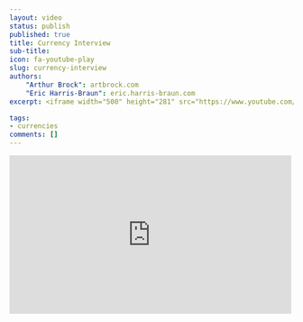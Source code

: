 ```yaml
---
layout: video
status: publish
published: true
title: Currency Interview
sub-title:
icon: fa-youtube-play
slug: currency-interview
authors:
    "Arthur Brock": artbrock.com
    "Eric Harris-Braun": eric.harris-braun.com
excerpt: <iframe width="500" height="281" src="https://www.youtube.com/embed/zxL3bPVcMOY" frameborder="0" allowfullscreen></iframe>

tags:
- currencies
comments: []
---
```

<iframe width="500" height="281" src="https://www.youtube.com/embed/zxL3bPVcMOY" frameborder="0" allowfullscreen></iframe>
